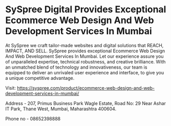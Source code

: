 # SySpree Digital Provides Exceptional Ecommerce Web Design And Web Development Services In Mumbai
At SySpree we craft tailor-made websites and digital solutions that REACH, IMPACT, AND SELL. SySpree provides exceptional Ecommerce Web Design And Web Development Services In Mumbai. Let our experience assure you of unparalleled expertise, technical robustness, and creative brilliance. With an unmatched blend of technology and innovativeness, our team is equipped to deliver an unrivaled user experience and interface, to give you a unique competitive advantage.

Visit: https://syspree.com/product/ecommerce-web-design-and-web-development-services-in-mumbai/

Address - 207, Primus Business Park Wagle Estate, Road No: 29 Near Ashar IT Park, Thane West, Mumbai, Maharashtra 400604.

Phone no - 08652398888
